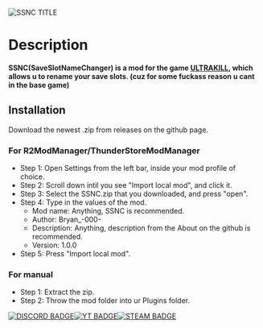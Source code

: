 ![SSNC TITLE](https://capsule-render.vercel.app/api?type=waving&height=150&color=0:000000,100:ff0000&text=SSNC&reversal=false&textBg=false&fontColor=ffffff&fontSize=65&animation=fadeIn&rotate=0&descAlign=50&descAlignY=85&desc=SaveSlotNameChanger&descSize=10&fontAlign=50&stroke=ffffff&strokeWidth=0)

# Description
#### SSNC(SaveSlotNameChanger) is a mod for the game [ULTRAKILL](http://devilmayquake.com/), which allows u to rename your save slots. (cuz for some fuckass reason u cant in the base game)

## Installation
Download the newest .zip from releases on the github page.
### For R2ModManager/ThunderStoreModManager
* Step 1: Open Settings from the left bar, inside your mod profile of choice.
* Step 2: Scroll down intil you see "Import local mod", and click it.
* Step 3: Select the SSNC.zip that you downloaded, and press "open".
* Step 4: Type in the values of the mod.
    * Mod name: Anything, SSNC is recommended.
    * Author: Bryan_-000-
    * Description: Anything, description from the About on the github is recommended.
    * Version: 1.0.0
* Step 5: Press "Import local mod".
### For manual
* Step 1: Extract the zip.
* Step 2: Throw the mod folder into ur Plugins folder.

[![DISCORD BADGE](https://img.shields.io/badge/Discord-%235562F6?style=flat-square&logo=discord&logoColor=white)](https://discord.gg/RVAxRYDvhP)[![YT BADGE](https://img.shields.io/badge/Youtube-%23FF0033?style=flat-square&logo=youtube&logoColor=white)](https://www.youtube.com/@Bryan_-000-1)[![STEAM BADGE](https://img.shields.io/badge/Steam-%232F648A?style=flat-square&logo=steam&logoColor=white)
](https://steamcommunity.com/id/Bryan_-000-/)
